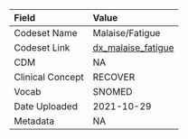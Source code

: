 |Field            |Value              |
|:----------------|:------------------|
|Codeset Name     |Malaise/Fatigue    |
|Codeset Link     |[dx_malaise_fatigue](https://github.com/PEDSnet/Variable-Dictionary/blob/main/conditions/dx_malaise_fatigue.csv)|
|CDM              |NA                 |
|Clinical Concept |RECOVER            |
|Vocab            |SNOMED             |
|Date Uploaded    |2021-10-29         |
|Metadata         |NA                 |
